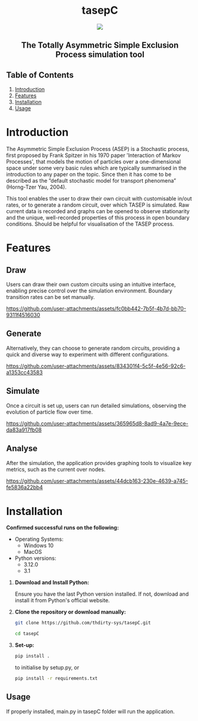 <div align="center">
  <h1>tasepC</h1>
  <img src="./tasepC/tasepC.ico"> 
  <h2>The Totally Asymmetric Simple Exclusion Process simulation tool</h2>
</div>

  
## Table of Contents

1. [Introduction](#introduction)
2. [Features](#features)
3. [Installation](#installation)
4. [Usage](#usage)

# Introduction

The Asymmetric Simple Exclusion Process (ASEP) is a Stochastic process,
first proposed by Frank Spitzer in his 1970 paper 'Interaction of Markov Processes', that models the motion
of particles over a one-dimensional space under some very basic rules which are typically summarised in the introduction to any paper on the topic.
Since then it has come to be described as the ”default stochastic model for
transport phenomena” (Horng-Tzer Yau, 2004).

This tool enables the user to draw their own circuit with customisable in/out rates, or to generate a random circuit, over which TASEP is simulated. Raw current data is recorded and graphs can be opened to observe stationarity and the unique, well-recorded properties of this process in open boundary conditions. Should be helpful for visualisation of the TASEP process.

# Features

## Draw
Users can draw their own custom circuits using an intuitive interface, enabling precise control over the simulation environment. Boundary transition rates can be set manually.

https://github.com/user-attachments/assets/fc0bb442-7b5f-4b7d-bb70-9311f4516030

## Generate
Alternatively, they can choose to generate random circuits, providing a quick and diverse way to experiment with different configurations.

https://github.com/user-attachments/assets/834301f4-5c5f-4e56-92c6-a1353cc43583

## Simulate
Once a circuit is set up, users can run detailed simulations, observing the evolution of particle flow over time.

https://github.com/user-attachments/assets/365965d8-8ad9-4a7e-9ece-da83a917fb08

## Analyse
After the simulation, the application provides graphing tools to visualize key metrics, such as the current over nodes.

https://github.com/user-attachments/assets/44dcb163-230e-4639-a745-fe5836a22bb4


# Installation

**Confirmed successful runs on the following:**

- Operating Systems:
  - Windows 10
  - MacOS
- Python versions:
  - 3.12.0
  - 3.1
  
1. **Download and Install Python:**

   Ensure you have the last Python version  installed. If not, download and install it from Python's official website.

2. **Clone the repository or download manually:**

   ```bash
   git clone https://github.com/thdirty-sys/tasepC.git
   
   cd tasepC
   ```

5. **Set-up:**

   ```bash
   pip install .
   ```
   to initialise by setup.py, or
   
   ```bash
   pip install -r requirements.txt
   ```

## Usage

If properly installed, main.py in tasepC folder will run the application.


